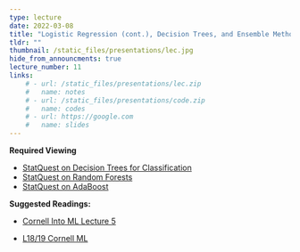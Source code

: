 ```yaml
---
type: lecture
date: 2022-03-08
title: "Logistic Regression (cont.), Decision Trees, and Ensemble Methods"
tldr: ""
thumbnail: /static_files/presentations/lec.jpg
hide_from_announcments: true
lecture_number: 11
links: 
    # - url: /static_files/presentations/lec.zip
    #   name: notes
    # - url: /static_files/presentations/code.zip
    #   name: codes
    # - url: https://google.com
    #   name: slides
---
```


**Required Viewing**
- [StatQuest on Decision Trees for Classification](https://www.youtube.com/watch?v=_L39rN6gz7Y&ab_channel=StatQuestwithJoshStarmer)
- [StatQuest on Random Forests](https://www.youtube.com/watch?v=J4Wdy0Wc_xQ&ab_channel=StatQuestwithJoshStarmer)
- [StatQuest on AdaBoost](https://www.youtube.com/watch?v=LsK-xG1cLYA&ab_channel=StatQuestwithJoshStarmer)

**Suggested Readings:**
- [Cornell Into ML Lecture 5](https://www.cs.cornell.edu/courses/cs4780/2018fa/lectures/lecturenote05.html)

- [L18/19 Cornell ML](https://www.cs.cornell.edu/courses/cs4780/2018fa/lectures/lecturenote18.html)

